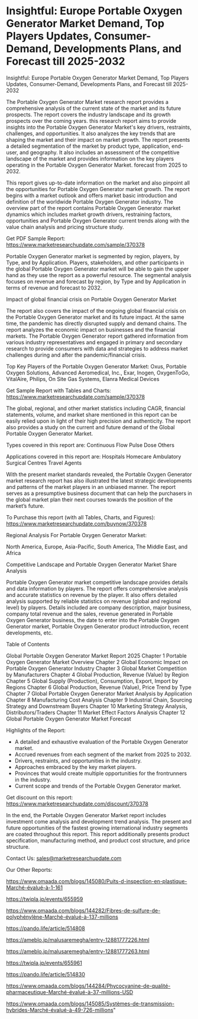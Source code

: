 # Insightful: Europe Portable Oxygen Generator Market Demand, Top Players Updates, Consumer-Demand, Developments Plans, and Forecast till 2025-2032
Insightful: Europe Portable Oxygen Generator Market Demand, Top Players Updates, Consumer-Demand, Developments Plans, and Forecast till 2025-2032

The Portable Oxygen Generator Market research report provides a comprehensive analysis of the current state of the market and its future prospects. The report covers the industry landscape and its growth prospects over the coming years. this research report aims to provide insights into the Portable Oxygen Generator Market's key drivers, restraints, challenges, and opportunities. It also analyzes the key trends that are shaping the market and their impact on market growth. The report presents a detailed segmentation of the market by product type, application, end-user, and geography. It also includes an assessment of the competitive landscape of the market and provides information on the key players operating in the Portable Oxygen Generator Market. forecast from 2025 to 2032.

This report gives up-to-date information on the market and also pinpoint all the opportunities for Portable Oxygen Generator market growth. The report begins with a market outlook and offers market basic introduction and definition of the worldwide Portable Oxygen Generator industry. The overview part of the report contains Portable Oxygen Generator market dynamics which includes market growth drivers, restraining factors, opportunities and Portable Oxygen Generator current trends along with the value chain analysis and pricing structure study.

Get PDF Sample Report: https://www.marketresearchupdate.com/sample/370378

Portable Oxygen Generator market is segmented by region, players, by Type, and by Application. Players, stakeholders, and other participants in the global Portable Oxygen Generator market will be able to gain the upper hand as they use the report as a powerful resource. The segmental analysis focuses on revenue and forecast by region, by Type and by Application in terms of revenue and forecast to 2032.

Impact of global financial crisis on Portable Oxygen Generator Market

The report also covers the impact of the ongoing global financial crisis on the Portable Oxygen Generator market and its future impact. At the same time, the pandemic has directly disrupted supply and demand chains. The report analyzes the economic impact on businesses and the financial markets. The Portable Oxygen Generator report gathered information from various industry representatives and engaged in primary and secondary research to provide consumers with data and strategies to address market challenges during and after the pandemic/financial crisis.

Top Key Players of the Portable Oxygen Generator Market:
Oxus, Portable Oxygen Solutions, Advanced Aeromedical, Inc., Exar, Inogen, OxygenToGo, VitalAire, Philips, On Site Gas Systems, Elanra Medical Devices


Get Sample Report with Tables and Charts: https://www.marketresearchupdate.com/sample/370378

The global, regional, and other market statistics including CAGR, financial statements, volume, and market share mentioned in this report can be easily relied upon in light of their high precision and authenticity. The report also provides a study on the current and future demand of the Global Portable Oxygen Generator Market.

Types covered in this report are:
Continuous Flow
Pulse Dose
Others


Applications covered in this report are:
Hospitals
Homecare
Ambulatory Surgical Centres
Travel Agents


With the present market standards revealed, the Portable Oxygen Generator market research report has also illustrated the latest strategic developments and patterns of the market players in an unbiased manner. The report serves as a presumptive business document that can help the purchasers in the global market plan their next courses towards the position of the market’s future.

To Purchase this report (with all Tables, Charts, and Figures): https://www.marketresearchupdate.com/buynow/370378

Regional Analysis For Portable Oxygen Generator Market:

North America, Europe, Asia-Pacific, South America, The Middle East, and Africa

Competitive Landscape and Portable Oxygen Generator Market Share Analysis

Portable Oxygen Generator market competitive landscape provides details and data information by players. The report offers comprehensive analysis and accurate statistics on revenue by the player. It also offers detailed analysis supported by reliable statistics on revenue (global and regional level) by players. Details included are company description, major business, company total revenue and the sales, revenue generated in Portable Oxygen Generator business, the date to enter into the Portable Oxygen Generator market, Portable Oxygen Generator product introduction, recent developments, etc.

Table of Contents

Global Portable Oxygen Generator Market Report 2025
Chapter 1 Portable Oxygen Generator Market Overview
Chapter 2 Global Economic Impact on Portable Oxygen Generator Industry
Chapter 3 Global Market Competition by Manufacturers
Chapter 4 Global Production, Revenue (Value) by Region
Chapter 5 Global Supply (Production), Consumption, Export, Import by Regions
Chapter 6 Global Production, Revenue (Value), Price Trend by Type
Chapter 7 Global Portable Oxygen Generator Market Analysis by Application
Chapter 8 Manufacturing Cost Analysis
Chapter 9 Industrial Chain, Sourcing Strategy and Downstream Buyers
Chapter 10 Marketing Strategy Analysis, Distributors/Traders
Chapter 11 Market Effect Factors Analysis
Chapter 12 Global Portable Oxygen Generator Market Forecast

Highlights of the Report:

- A detailed and exhaustive evaluation of the Portable Oxygen Generator market.
- Accrued revenues from each segment of the market from 2025 to 2032.
- Drivers, restraints, and opportunities in the industry.
- Approaches embraced by the key market players.
- Provinces that would create multiple opportunities for the frontrunners in the industry.
- Current scope and trends of the Portable Oxygen Generator market.

Get discount on this report: https://www.marketresearchupdate.com/discount/370378

In the end, the Portable Oxygen Generator Market report includes investment come analysis and development trend analysis. The present and future opportunities of the fastest growing international industry segments are coated throughout this report. This report additionally presents product specification, manufacturing method, and product cost structure, and price structure.

Contact Us:
sales@marketresearchupdate.com

Our Other Reports:

https://www.omaada.com/blogs/145080/Puits-d-inspection-en-plastique-Marché-évalué-à-1-161

https://twipla.jp/events/655959

https://www.omaada.com/blogs/144282/Fibres-de-sulfure-de-polyphénylène-Marché-évalué-à-137-millions

https://pando.life/article/514808

https://ameblo.jp/malusaremegha/entry-12881777226.html

https://ameblo.jp/malusaremegha/entry-12881777263.html

https://twipla.jp/events/655961

https://pando.life/article/514830

https://www.omaada.com/blogs/144284/Phycocyanine-de-qualité-pharmaceutique-Marché-évalué-à-37-millions-USD

https://www.omaada.com/blogs/145085/Systèmes-de-transmission-hybrides-Marché-évalué-à-49-726-millions"
